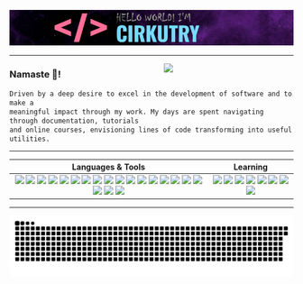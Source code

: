 ![Hi! I'm Cirkutry.](images/name.png)

---

<img align='right' src="https://www.freeiconspng.com/uploads/pikachu-transparent-29.gif" width="230">

### Namaste 🙏!

```fix
Driven by a deep desire to excel in the development of software and to make a 
meaningful impact through my work. My days are spent navigating through documentation, tutorials 
and online courses, envisioning lines of code transforming into useful utilities.
```

---

| Languages & Tools         | Learning         |
| :-----------: | :--------------: |
| [<img src="https://img.shields.io/badge/firebase-a08021?style=for-the-badge&logo=firebase&logoColor=ffcd34">](https://firebase.google.com/) [<img src="https://img.shields.io/badge/Gimp-657D8B?style=for-the-badge&logo=gimp&logoColor=FFFFFF">](https://www.gimp.org/) [<img src="https://img.shields.io/badge/AWS-%23FF9900.svg?style=for-the-badge&logo=amazon-aws&logoColor=white">](https://aws.amazon.com/) [<img src="https://img.shields.io/badge/Cloudflare-F38020?style=for-the-badge&logo=Cloudflare&logoColor=white">](https://www.cloudflare.com/) [<img src="https://img.shields.io/badge/GoogleCloud-%234285F4.svg?style=for-the-badge&logo=google-cloud&logoColor=white">](https://cloud.google.com/) [<img src="https://img.shields.io/badge/Render-%46E3B7.svg?style=for-the-badge&logo=render&logoColor=white">](https://render.com/) [<img src="https://img.shields.io/badge/Replit-DD1200?style=for-the-badge&logo=Replit&logoColor=white">](https://replit.com/) [<img src="https://img.shields.io/badge/sublime_text-%23575757.svg?style=for-the-badge&logo=sublime-text&logoColor=important">](https://www.sublimetext.com/) [<img src="https://img.shields.io/badge/Visual%20Studio%20Code-0078d7.svg?style=for-the-badge&logo=visual-studio-code&logoColor=white">](https://code.visualstudio.com/) [<img src="https://img.shields.io/badge/Visual%20Studio-5C2D91.svg?style=for-the-badge&logo=visual-studio&logoColor=white">](https://visualstudio.microsoft.com/) [<img src="https://img.shields.io/badge/css3-%231572B6.svg?style=for-the-badge&logo=css3&logoColor=white">](https://www.w3schools.com/css/) [<img src="https://img.shields.io/badge/javascript-%23323330.svg?style=for-the-badge&logo=javascript&logoColor=%23F7DF1E">](https://www.javascript.com/) [<img src="https://img.shields.io/badge/markdown-%23000000.svg?style=for-the-badge&logo=markdown&logoColor=white">](https://www.markdownguide.org/) [<img src="https://img.shields.io/badge/yaml-%23ffffff.svg?style=for-the-badge&logo=yaml&logoColor=151515">](https://yaml.org/) [<img src="https://img.shields.io/badge/Prisma-3982CE?style=for-the-badge&logo=Prisma&logoColor=white">](https://www.prisma.io/) [<img src="https://img.shields.io/badge/docker-%230db7ed.svg?style=for-the-badge&logo=docker&logoColor=white">](https://www.docker.com/) [<img src="https://img.shields.io/badge/apache-%23D42029.svg?style=for-the-badge&logo=apache&logoColor=white">](https://httpd.apache.org/) [<img src="https://img.shields.io/badge/git-%23F05033.svg?style=for-the-badge&logo=git&logoColor=white">](https://git-scm.com/) [<img src="https://img.shields.io/badge/github-%23121011.svg?style=for-the-badge&logo=github&logoColor=white">](https://github.com/) [<img src="https://img.shields.io/badge/shell_script-%23121011.svg?style=for-the-badge&logo=gnu-bash&logoColor=white">](https://www.gnu.org/software/bash/) | [<img src="https://img.shields.io/badge/astro-%232C2052.svg?style=for-the-badge&logo=astro&logoColor=white">](https://www.astro.build/) [<img src="https://img.shields.io/badge/node.js-6DA55F?style=for-the-badge&logo=node.js&logoColor=white">](https://nodejs.org/) [<img src="https://img.shields.io/badge/java-%23ED8B00.svg?style=for-the-badge&logo=openjdk&logoColor=white">](https://www.java.com/) [<img src="https://img.shields.io/badge/python-3670A0?style=for-the-badge&logo=python&logoColor=ffdd54">](https://www.python.org/) [<img src="https://img.shields.io/badge/typescript-%23007ACC.svg?style=for-the-badge&logo=typescript&logoColor=white">](https://www.typescriptlang.org/) [<img src="https://img.shields.io/badge/kubernetes-%23326ce5.svg?style=for-the-badge&logo=kubernetes&logoColor=white">](https://kubernetes.io/) [<img src="https://img.shields.io/badge/nginx-%23009639.svg?style=for-the-badge&logo=nginx&logoColor=white">](https://www.nginx.com/) [<img src="https://img.shields.io/badge/adobe%20photoshop-%2331A8FF.svg?style=for-the-badge&logo=adobe%20photoshop&logoColor=white">](https://www.adobe.com/in/products/photoshop.html) |

---

<picture>
  <source media="(prefers-color-scheme: dark)" srcset="https://raw.githubusercontent.com/Cirkutry/Cirkutry/output/github-contribution-grid-snake-dark.svg">
  <source media="(prefers-color-scheme: light)" srcset="https://raw.githubusercontent.com/Cirkutry/Cirkutry/output/github-contribution-grid-snake.svg">
  <img alt="GitHub contribution grid - snake animation!" src="https://raw.githubusercontent.com/Cirkutry/Cirkutry/output/github-contribution-grid-snake.svg">
</picture>